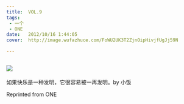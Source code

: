 ```yaml
---
title:	VOL.9
tags:
 - 一个
 - ONE
date:	2012/10/16 1:44:05
cover:	http://image.wufazhuce.com/FoWU2UK3T2ZjnOipHivjfUgJj59N

---
```

![](http://image.wufazhuce.com/FoWU2UK3T2ZjnOipHivjfUgJj59N)
---

如果快乐是一种发明，它很容易被一再发明。by 小饭
 
Reprinted from ONE
